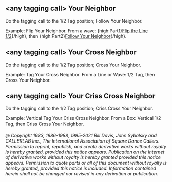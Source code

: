 
## \<any tagging call> Your Neighbor

Do the tagging call to the 1/2 Tag position; Follow Your Neighbor.

Example: Flip Your Neighbor. From a wave:
{high:Part1}[Flip the Line 1/2](../c1/flip_the_line.md){/high},
then {high:Part2}[Follow Your Neighbor](../plus/follow_your_neighbor.md){/high}.

## \<any tagging call> Your Cross Neighbor

Do the tagging call to the 1/2 Tag position; Cross Your Neighbor.

Example: Tag Your Cross Neighbor.
From a Line or Wave: 1/2 Tag, then Cross Your Neighbor.

## \<any tagging call> Your Criss Cross Neighbor

Do the tagging call to the 1/2 Tag position; Criss Cross Your Neighbor.

Example: Vertical Tag Your Criss Cross Neighbor.
From a Box: Vertical 1/2 Tag, then
Criss Cross Your Neighbor.

###### @ Copyright 1983, 1986-1988, 1995-2021 Bill Davis, John Sybalsky and CALLERLAB Inc., The International Association of Square Dance Callers. Permission to reprint, republish, and create derivative works without royalty is hereby granted, provided this notice appears. Publication on the Internet of derivative works without royalty is hereby granted provided this notice appears. Permission to quote parts or all of this document without royalty is hereby granted, provided this notice is included. Information contained herein shall not be changed nor revised in any derivation or publication.
